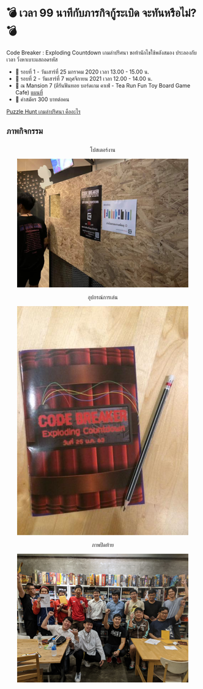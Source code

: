 # 💣 เวลา 99 นาทีกับภารกิจกู้ระเบิด จะทันหรือไม่? 💣

Code Breaker : Exploding Countdown เกมล่าปริศนา ขอท้านักไขใช้พลังสมอง ประลองกับเวลา วิ่งหาเบาะแสถอดรหัส

- 🔎 รอบที่ 1 - วันเสาร์ที่ 25 มกราคม 2020 เวลา 13.00 - 15.00 น.
- 🔎 รอบที่ 2 - วันเสาร์ที่ 7 พฤศจิกายน 2021 เวลา 12.00 - 14.00 น.
- 🔎 ณ Mansion 7 (ตีรันฟันทอย บอร์ดเกม คาเฟ่ - Tea Run Fun Toy Board Game Cafe) [แผนที่](https://goo.gl/maps/9fP1AtUkiwmAvuqcA)
- 🔎 ค่าสมัคร 300 บาทต่อคน

[Puzzle Hunt เกมล่าปริศนา คืออะไร](https://www.facebook.com/media/set/?set=a.173344784032997&type=3)

## ภาพกิจกรรม

<div align="center" style="margin:2em">

โปสเตอร์งาน

![image](https://raw.githubusercontent.com/lemononmars/codebreaker/main/src/lib/images/event/event_exploding_poster.jpg)

อุปกรณ์การเล่น

![image](https://raw.githubusercontent.com/lemononmars/codebreaker/main/src/lib/images/event/event_exploding_booklet.jpg)

ภาพปิดท้าย

![image](https://raw.githubusercontent.com/lemononmars/codebreaker/main/src/lib/images/event/event_exploding_group.jpg)
</div>